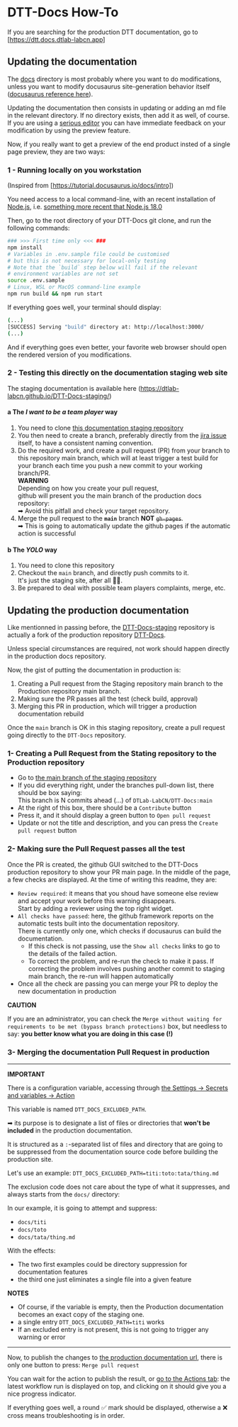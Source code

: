 # DTT-Docs How-To

If you are searching for the production DTT documentation, go to [https://dtt.docs.dtlab-labcn.app]

## Updating the documentation

The [docs](./docs) directory is most probably where you want to do modifications, unless you want to modify docusaurus site-generation behavior itself ([docusaurus reference here](https://docusaurus.io/docs)).

Updating the documentation then consists in updating or adding an md file in the relevant directory. If no directory exists, then add it as well, of course.
If you are using a [serious editor](https://code.visualstudio.com/) you can have immediate feedback on your modification by using the preview feature.

Now, if you really want to get a preview of the end product insted of a single page preview, they are two ways:

### 1 - Running locally on you workstation

(Inspired from [https://tutorial.docusaurus.io/docs/intro])

You need access to a local command-line, with an recent installation of [Node.js](https://nodejs.org/en/download/), i.e. [something more recent that Node.js 18.0](https://docusaurus.io/docs/installation)

Then, go to the root directory of your DTT-Docs git clone, and run the following commands:

```bash
### >>> First time only <<< ###
npm install
# Variables in .env.sample file could be customised
# but this is not necessary for local-only testing
# Note that the `build` step below will fail if the relevant
# environment variables are not set
source .env.sample
# Linux, WSL or MacOS command-line example
npm run build && npm run start
```

If everything goes well, your terminal should display:

```bash
(...)
[SUCCESS] Serving "build" directory at: http://localhost:3000/
(...)
```

And if everything goes even better, your favorite web browser should open the rendered version of you modifications.

### 2 - Testing this directly on the documentation staging web site

The staging documentation is available here (https://dtlab-labcn.github.io/DTT-Docs-staging/)

#### a The _I want to be a team player_ way

1. You need to clone [this documentation staging repository](https://github.com/DTLab-LabCN/DTT-Docs-staging)
2. You then need to create a branch, preferably directly from the [jira issue](https://dtlab-labcn.atlassian.net/jira/software/projects/DTT/boards/16) itself, to have a consistent naming convention.
3. Do the required work, and create a pull request  (PR) from your branch to this repository main branch, which will at least trigger a test build for your branch each time you push a new commit to your working branch/PR.  
   **WARNING**  
   Depending on how you create your pull request,  
   github will present you the main branch of the production docs repository:  
   ➡ Avoid this pitfall and check your target repository.
4. Merge the pull request to the **`main`** branch **NOT** ~~`gh-pages`~~.  
   ➡ This is going to automatically update the github pages if the automatic action is successful

#### b The _YOLO_ way

1. You need to clone this repository
2. Checkout the `main` branch, and directly push commits to it.  
   It's just the staging site, after all 🤷🏽.
3. Be prepared to deal with possible team players complaints, merge, etc.

## Updating the production documentation

Like mentionned in passing before, the [DTT-Docs-staging](https://github.com/DTLab-LabCN/DTT-Docs-staging) repository is actually a fork of the production repository [DTT-Docs](https://github.com/DTLab-LabCN/DTT-Docs).

Unless special circumstances are required, not work should happen directly in the production docs repository.

Now, the gist of putting the documentation in production is:

1. Creating a Pull request from the Staging repository main branch to the Production repository main branch.
2. Making sure the PR passes all the test (check build, approval)
3. Merging this PR in production, which will trigger a production documentation rebuild

Once the `main` branch is OK in this staging repository, create a pull request going directly to the `DTT-Docs` repository.

### 1- Creating a Pull Request from the Stating repository to the Production repository

- Go to [the main branch of the staging repository](https://github.com/DTLab-LabCN/DTT-Docs-staging)
- If you did everything right, under the branches pull-down list, there should be box saying:  
  This branch is N commits ahead (...) of `DTLab-LabCN/DTT-Docs:main`  
- At the right of this box, there should be a `Contribute` button
- Press it, and it should display a green button to `Open pull request`
- Update or not the title and description, and you can press the `Create pull request` button

### 2- Making sure the Pull Request passes all the test

Once the PR is created, the github GUI switched to the DTT-Docs production repository to show your PR main page.
In the middle of the page, a few checks are displayed. At the time of writing this readme, they are:

- `Review required`: it means that you shoud have someone else review and accept your work before this warning disappears.  
  Start by adding a reviewer using the top right widget.
- `All checks have passed`: here, the github framework reports on the automatic tests built into the documentation repository.  
  There is currently only one, which checks if docusaurus can build the documentation.  
  - If this check is not passing, use the `Show all checks` links to go to the details of the failed action.
  - To correct the problem, and re-run the check to make it pass. If correcting the problem involves pushing another commit to staging main branch, the re-run will happen automatically
- Once all the check are passing you can merge your PR to deploy the new documentation in production

**CAUTION**  

If you are an administrator, you can check the `Merge without waiting for requirements to be met (bypass branch protections)` box, but needless to say: **you better know what you are doing in this case (!)**

### 3- Merging the documentation Pull Request in production

---

**IMPORTANT**  

There is a configuration variable, accessing through [the Settings -> Secrets and variables -> Action](https://github.com/DTLab-LabCN/DTT-Docs/settings/variables/actions)

This variable is named `DTT_DOCS_EXCLUDED_PATH`.

➡ its purpose is to designate a list of files or directories that **won't be included** in the production documentation.

It is structured as a `:`-separated list of files and directory that are going to be suppressed from the documentation source code before building the production site.

Let's use an example: `DTT_DOCS_EXCLUDED_PATH=titi:toto:tata/thing.md`

The exclusion code does not care about the type of what it suppresses, and always starts from the `docs/` directory:

In our example, it is going to attempt and suppress:
- `docs/titi`
- `docs/toto`
- `docs/tata/thing.md`

With the effects:
- The two first examples could be directory suppression for documentation features
- the third one just eliminates a single file into a given feature

**NOTES**  
- Of course, if the variable is empty, then the Production documentation becomes an exact copy of the staging one.
- a single entry `DTT_DOCS_EXCLUDED_PATH=titi` works
- If an excluded entry is not present, this is not going to trigger any warning or error

---

Now, to publish the changes to [the production documentation url](https://dtt.docs.dtlab-labcn.app/), there is only one button to press: `Merge pull request`

You can wait for the action to publish the result, or [go to the Actions tab](https://github.com/DTLab-LabCN/DTT-Docs/actions): the latest workflow run is displayed on top, and clicking on it should give you a nice progress indicator.

If everything goes well, a round ✅ mark should be displayed, otherwise a ❌ cross means troubleshooting is in order.